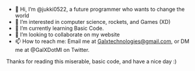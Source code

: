 - 👋 Hi, I’m @jukki0522, a future programmer who wants to change the world
- 👀 I’m interested in computer science, rockets, and Games (XD)
- 🌱 I’m currently learning Basic Code.
- 💞️ I’m looking to collaborate on my website
- 📫 How to reach me: Email me at Galxtechnologies@gmail.com, or DM me at @GalXDotMl on Twitter.

Thanks for reading this miserable, basic code, and have a nice day :)

